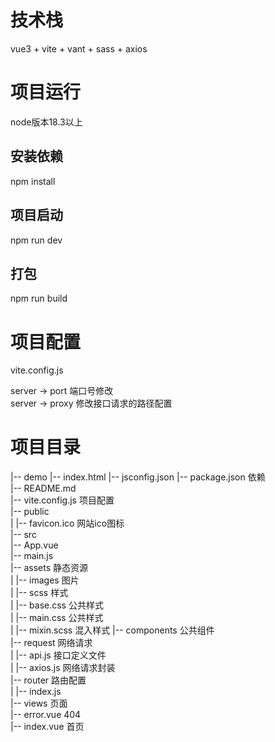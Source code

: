 # 技术栈

vue3 + vite + vant + sass + axios  

# 项目运行
node版本18.3以上  

## 安装依赖
npm install  

## 项目启动
npm run dev  

## 打包
npm run build  



# 项目配置
vite.config.js

server -> port 端口号修改  
server -> proxy 修改接口请求的路径配置   


# 项目目录
|-- demo 
    |-- index.html 
    |-- jsconfig.json 
    |-- package.json    依赖   
    |-- README.md  
    |-- vite.config.js   项目配置   
    |-- public  
    |   |-- favicon.ico     网站ico图标  
    |-- src  
        |-- App.vue   
        |-- main.js  
        |-- assets          静态资源   
        |   |-- images      图片  
        |   |-- scss        样式  
        |       |-- base.css    公共样式  
        |       |-- main.css    公共样式  
        |       |-- mixin.scss  混入样式 
        |-- components          公共组件  
        |-- request             网络请求  
        |   |-- api.js          接口定义文件  
        |   |-- axios.js        网络请求封装  
        |-- router              路由配置  
        |   |-- index.js  
        |-- views               页面  
            |-- error.vue       404  
            |-- index.vue       首页  
